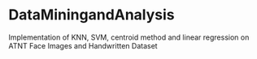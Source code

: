 # DataMiningandAnalysis
Implementation of KNN, SVM, centroid method and linear regression on ATNT Face Images and Handwritten Dataset
